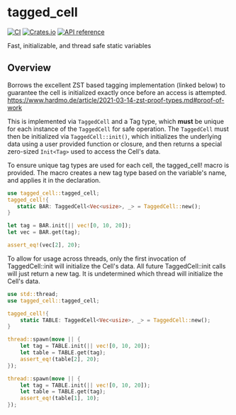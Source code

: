# tagged\_cell
[![CI](https://github.com/Dasch0/tagged_cell/actions/workflows/rust.yml/badge.svg)](https://github.com/Dasch0/tagged_cell/actions/workflows/rust.yml)
[![Crates.io](https://img.shields.io/crates/v/tagged_cell.svg)](https://crates.io/crates/tagged_cell)
[![API reference](https://docs.rs/once_cell/badge.svg)](https://docs.rs/tagged_cell/)

Fast, initializable, and thread safe static variables


## Overview
Borrows the excellent ZST based tagging implementation (linked below) to guarantee the cell
is initialized exactly once before an access is attempted.
<https://www.hardmo.de/article/2021-03-14-zst-proof-types.md#proof-of-work>

This is implemented via `TaggedCell` and a Tag type, which **must** be unique for
each instance of the `TaggedCell` for safe operation. The `TaggedCell` must then be initialized
via `TaggedCell::init()`, which initializes the underlying data using a user provided function or closure,
and then returns a special zero-sized `Init<Tag>` used to access the Cell's data.

To ensure unique tag types are used for each cell, the tagged\_cell! macro is provided. The
macro creates a new tag type based on the variable's name, and applies it in the declaration.
```rust
use tagged_cell::tagged_cell;
tagged_cell!{
   static BAR: TaggedCell<Vec<usize>, _> = TaggedCell::new();
}

let tag = BAR.init(|| vec![0, 10, 20]);
let vec = BAR.get(tag);

assert_eq!(vec[2], 20);
```

To allow for usage across threads, only the first invocation of TaggedCell::init will initialize the
Cell's data. All future TaggedCell::init calls will just return a new tag. It is undetermined which
thread will initialize the Cell's data.
```rust
use std::thread;
use tagged_cell::tagged_cell;

tagged_cell!{
    static TABLE: TaggedCell<Vec<usize>, _> = TaggedCell::new();
}

thread::spawn(move || {
    let tag = TABLE.init(|| vec![0, 10, 20]);
    let table = TABLE.get(tag);
    assert_eq!(table[2], 20);
});

thread::spawn(move || {
    let tag = TABLE.init(|| vec![0, 10, 20]);
    let table = TABLE.get(tag);
    assert_eq!(table[1], 10);
});

```

